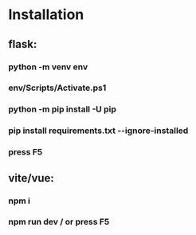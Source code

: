 # Installation

## flask:
### python -m venv env
### env/Scripts/Activate.ps1
### python -m pip install -U pip
### pip install requirements.txt --ignore-installed
### press F5

## vite/vue:
### npm i
### npm run dev / or press F5
